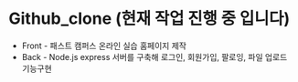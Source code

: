# Github_clone (현재 작업 진행 중 입니다)
* Front - 패스트 캠퍼스 온라인 실습 홈페이지 제작
* Back - Node.js express 서버를 구축해 로그인, 회원가입, 팔로잉, 파일 업로드 기능구현
